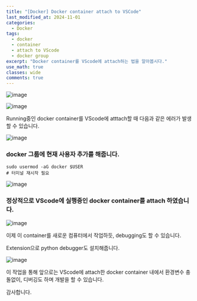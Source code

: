 ```yaml
---
title: "[Docker] Docker container attach to VSCode"
last_modified_at: 2024-11-01
categories:
  - Docker
tags:
  - docker
  - container
  - attach to VScode
  - docker group
excerpt: "Docker container를 VScode에 attach하는 법을 알아봅시다."
use_math: true
classes: wide
comments: true
---
```


![image](https://github.com/user-attachments/assets/7c28b5ff-22f3-4fe0-8ba2-41e352bb218b)

![image](https://github.com/user-attachments/assets/eb649dd9-8a96-4b41-87b4-0cbac4b8721d)

Running중인 docker container를 VScode에 atttach할 때 다음과 같은 에러가 발생할 수 있습니다.

![image](https://github.com/user-attachments/assets/ef8c6185-f2a6-4df5-aecc-3ca9af898893)

### docker 그룹에 현재 사용자 추가를 해줍니다.

```terminal
sudo usermod -aG docker $USER
# 터미널 재시작 필요
```

![image](https://github.com/user-attachments/assets/56eef740-b92a-48f3-8a4a-abb758d6646d)

### 정상적으로 VScode에 실행중인 docker container를 attach 하였습니다.

![image](https://github.com/user-attachments/assets/98af20f8-97ae-43ab-9a27-f3bc03c8ee9a)

이제 이 container를 새로운 컴퓨터에서 작업하듯, debugging도 할 수 있습니다.

Extension으로 python debugger도 설치해줍니다.

![image](https://github.com/user-attachments/assets/76575c14-b845-4d6d-ab2e-b3294a5f26b3)

이 작업을 통해 앞으로는 VScode에 attach한 docker container 내에서 환경변수 충돌없이, 디버깅도 하며 개발을 할 수 있습니다.

감사합니다.
